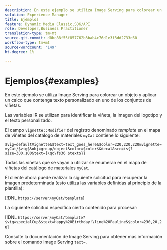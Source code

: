 ```yaml
---
description: En este ejemplo se utiliza Image Serving para colorear un objeto y aplicar un calco que contenga texto personalizado en uno de los conjuntos de viñetas.
solution: Experience Manager
title: Ejemplos
feature: Dynamic Media Classic,SDK/API
role: Developer,Business Practitioner
translation-type: tm+mt
source-git-commit: d0bc88f55f857762b3bab4c76d1e3f3dd2733d60
workflow-type: tm+mt
source-wordcount: '149'
ht-degree: 1%

---
```



# Ejemplos{#examples}

En este ejemplo se utiliza Image Serving para colorear un objeto y aplicar un calco que contenga texto personalizado en uno de los conjuntos de viñetas.

Las variables IR se utilizan para identificar la viñeta, la imagen del logotipo y el texto personalizado.

El campo `vignette::Modifier` del registro denominado *template* en el mapa de viñetas del catálogo de materiales `myCat` contiene lo siguiente:

`$vig=defaultVignette&$text=text_goes_here&$color=220,220,220&vignette=myCat/$vig$&obj=group/object&color=$color$&decal&src=is{?size=300,100&text={\qc\fs36 $text$}}`

Todas las viñetas que se vayan a utilizar se enumeran en el mapa de viñetas del catálogo de materiales `myCat`.

El cliente ahora puede realizar la siguiente solicitud para recuperar la imagen predeterminada (esto utiliza las variables definidas al principio de la plantilla):

[!DNL `https://server/myCat/template`]

La siguiente solicitud especifica cierto contenido para procesar:

[!DNL `https://server/myCat/template?$vig=specialCup&$text=Happy%20Birthday!\line%20Pauline&$color=230,20,20`]

Consulte la documentación de Image Serving para obtener más información sobre el comando Image Serving `text=`.
